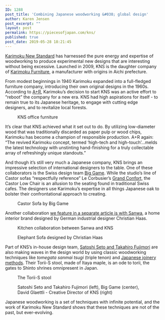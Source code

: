 ```yaml
---
ID: 1288
post_title: 'Combining Japanese woodworking &#038; global design'
author: Karen Jensen
post_excerpt: ""
layout: post
permalink: https://piecesofjapan.com/kns/
published: true
post_date: 2019-05-28 18:21:45
---
```

<!-- wp:paragraph -->
<p><a href="https://www.karimoku-newstandard.jp/en/">Karimoku New Standard</a> has harnessed the pure energy and expertise of woodworking to produce experimental new designs that are interesting without being excessive. Launched in 2009, KNS is the daughter company of <a href="https://www.karimoku.com/">Karimoku Furniture</a>, a manufacturer with origins in Aichi prefecture. </p>
<!-- /wp:paragraph -->

<!-- wp:paragraph -->
<p>From modest beginnings in 1940 Karimoku expanded into a full-fledged furniture company, introducing their own original designs in the 1960s. According to <a href="https://aplusrstore.com/products/Karimoku-New-Standard-Castor-Stool-Plus">A+R</a>, Karimoku’s decision to start KNS was an active effort to “reboot” the company for a new era. KNS had high aspirations for itself - to remain true to its Japanese heritage, to engage with cutting edge designers, and to revitalize local forests. </p>
<!-- /wp:paragraph -->

<!-- wp:image {"id":1320} -->
<figure class="wp-block-image"><img src="https://piecesofjapan.com/wp-content/uploads/2019/05/kns_post01.jpg" alt="" class="wp-image-1320"/><figcaption>KNS office furniture </figcaption></figure>
<!-- /wp:image -->

<!-- wp:paragraph -->
<p>It’s clear that KNS achieved what it set out to do. By utilizing low-diameter wood that was traditionally discarded as paper pulp or wood chips, Karimoku has become a champion of responsible production. A+R again: “The revived Karimoku concept, termed ‘high-tech and high-touch’...melds the latest technology with unstinting hand-finishing for a truly collectable array of refreshingly unique standouts.” </p>
<!-- /wp:paragraph -->

<!-- wp:paragraph -->
<p>And though it’s still very much a Japanese company, KNS brings an impressive selection of international designers to the table. One of these collaborators is the Swiss design team <a href="http://www.big-game.ch/">Big Game</a>. While the studio’s line of Castor sofas “respectfully reference” Le Corbusier’s <a href="https://www.google.com/search?q=Le+Corbusier+Grand+Confort+sofa&amp;tbm=isch&amp;source=univ&amp;sa=X&amp;ved=2ahUKEwjxh7GPv_rhAhWImOAKHXfYBJkQsAR6BAgHEAE&amp;biw=1327&amp;bih=654">Grand Confort</a>, the Castor Low Chair is an allusion to the seating found in traditional Swiss cafes. The designers use Karimoku’s expertise in all things Japanese oak to bolster their confrontational approach to creating. </p>
<!-- /wp:paragraph -->

<!-- wp:image {"id":1322} -->
<figure class="wp-block-image"><img src="https://piecesofjapan.com/wp-content/uploads/2019/05/kns_post03.jpg" alt="" class="wp-image-1322"/><figcaption>Castor Sofa by Big Game</figcaption></figure>
<!-- /wp:image -->

<!-- wp:paragraph -->
<p>Another collaboration <a href="https://piecesofjapan.com/sanwa/">we feature in a separate article is with Sanwa</a>, a home interior brand designed by German industrial designer Christian Haas.</p>
<!-- /wp:paragraph -->

<!-- wp:image {"id":1249} -->
<figure class="wp-block-image"><img src="https://piecesofjapan.com/wp-content/uploads/2019/04/sanwa_post07.jpg" alt="" class="wp-image-1249"/><figcaption>Kitchen collaboration between Sanwa and KNS</figcaption></figure>
<!-- /wp:image -->

<!-- wp:image {"id":1321} -->
<figure class="wp-block-image"><img src="https://piecesofjapan.com/wp-content/uploads/2019/05/kns_post02.jpg" alt="" class="wp-image-1321"/><figcaption>Elephant Sofa designed by Christian Haas</figcaption></figure>
<!-- /wp:image -->

<!-- wp:paragraph -->
<p>Part of KNS’s in-house design team, <a href="https://www.karimoku-newstandard.jp/en/designers/karimoku-design-team/">Satoshi Seto and Takahiro Fujimori</a> are also making waves in the design world by using classic woodworking techniques like <em>tomegata sanmai tsugi</em> (triple tenon) and <a href="https://architizer.com/blog/inspiration/industry/japanese-art-of-wood-joinery/">Japanese joinery methods</a>. Their Torii-S stool, made of Itaya maple, is an ode to torii, the gates to Shinto shrines omnipresent in Japan. </p>
<!-- /wp:paragraph -->

<!-- wp:image {"id":1324} -->
<figure class="wp-block-image"><img src="https://piecesofjapan.com/wp-content/uploads/2019/05/kns_post05.jpg" alt="" class="wp-image-1324"/><figcaption>The Torii-S stool</figcaption></figure>
<!-- /wp:image -->

<!-- wp:image {"id":1323} -->
<figure class="wp-block-image"><img src="https://piecesofjapan.com/wp-content/uploads/2019/05/kns_post04.jpg" alt="" class="wp-image-1323"/><figcaption>Satoshi Seto and Takahiro Fujimori (left), Big Game (center), David Glaettli - Creative Director of KNS (right)</figcaption></figure>
<!-- /wp:image -->

<!-- wp:paragraph -->
<p>Japanese woodworking is a set of techniques with infinite potential, and the work of Karimoku New Standard shows that these techniques are not of the past, but ever-evolving. </p>
<!-- /wp:paragraph -->